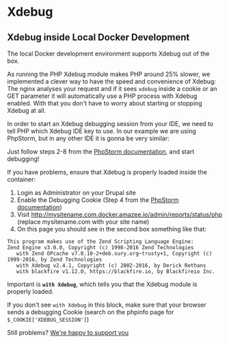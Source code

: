 # Xdebug

## Xdebug inside Local Docker Development

The local Docker development environment supports Xdebug out of the box. 

As running the PHP Xdebug module makes PHP around 25% slower, we implemented a clever way to have the speed and convenience of Xdebug: The nginx analyses your request and if it sees `xdebug` inside a cookie or an GET parameter it will automatically use a PHP process with Xdebug enabled. With that you don't have to worry about starting or stopping Xdebug at all.

In order to start an Xdebug debugging session from your IDE, we need to tell PHP which Xdebug IDE key to use. In our example we are using PhpStorm, but in any other IDE it is gonna be very similar:

Just follow steps 2-8 from the [PhpStorm documentation](https://confluence.jetbrains.com/display/PhpStorm/Zero-configuration+Web+Application+Debugging+with+Xdebug+and+PhpStorm), and start debugging!

If you have problems, ensure that Xdebug is properly loaded inside the container:

1. Login as Administrator on your Drupal site
2. Enable the Debugging Cookie (Step 4 from the [PhpStorm documentation](https://confluence.jetbrains.com/display/PhpStorm/Zero-configuration+Web+Application+Debugging+with+Xdebug+and+PhpStorm))
3. Visit http://mysitename.com.docker.amazee.io/admin/reports/status/php (replace mysitename.com with your site name)
4. On this page you should see in the second box something like that:

```
This program makes use of the Zend Scripting Language Engine:
Zend Engine v3.0.0, Copyright (c) 1998-2016 Zend Technologies
   with Zend OPcache v7.0.10-2+deb.sury.org~trusty+1, Copyright (c) 1999-2016, by Zend Technologies 
   with Xdebug v2.4.1, Copyright (c) 2002-2016, by Derick Rethans
   with blackfire v1.12.0, https://blackfire.io, by Blackfireio Inc.
```

Important is **`with Xdebug`**, which tells you that the Xdebug module is properly loaded.

If you don't see `with Xdebug` in this block, make sure that your browser sends a debugging Cookie (search on the phpinfo page for `$_COOKIE['XDEBUG_SESSION']`)

Still problems? [We're happy to support you](https://docs.amazee.io/support.html)